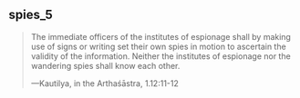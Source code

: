 ## spies_5

> The immediate officers of the institutes of espionage shall by making use of signs or writing set their own spies in motion to ascertain the validity of the information. Neither the institutes of espionage nor the wandering spies shall know each other.
> 
> —Kautilya, in the Arthaśāstra, 1.12:11-12